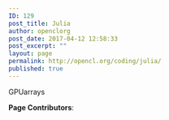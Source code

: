 ```yaml
---
ID: 129
post_title: Julia
author: openclorg
post_date: 2017-04-12 12:58:33
post_excerpt: ""
layout: page
permalink: http://opencl.org/coding/julia/
published: true
---
```

GPUarrays

<strong>Page Contributors</strong>: